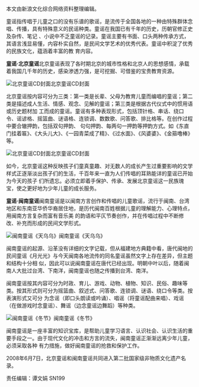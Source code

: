 本文由新浪文化综合网络资料整理编辑。

童谣指传唱于儿童之口的没有乐谱的歌谣，是流传于全国各地的一种由特殊群体念唱、传播，具有特殊意义的民谣种类。童谣在我国已有千年的历史，历朝官修正史及杂传、笔记
、小说中不乏童谣的记录。童谣主要有书面、口头两种传承方式，其语言浅显易懂，内容朴实自然，是民间文学艺术的优秀代表。童谣中积淀了优秀的民族文化，蕴涵着丰富的教
育内容。

**童谣·北京童谣**北京童谣表现了各时期北京的城市性格和北京人的思想感情，承载着我国几千年的历史，感染渗透力强，是可挖掘、可借鉴的宝贵教育资源。

![北京童谣CD封面](http://n.sinaimg.cn/news/transform/700/w350h350/20180706/d_XJ-hexfcvk3900199.jpg)北京童谣CD封面

北京童谣按内容可分为三类：第一类是长辈、父母为教育儿童而编唱的童谣；第二类是描述成人生活、情感、观念、见解的童谣；第三类是根据古代仪式中的惯用语或历史题材加
工而成的童谣。童谣有多种表现形式，包括顶针格、串话、绕口令、谣谚格、摇篮曲、谜语格、连锁调、数数歌、问答歌、排比格等。在创作过程中要合辙押韵，包括双句押韵、
句句押韵、每两句一押韵等押韵方式。如《东直门挂着匾》、《大头儿大》、《一园青菜成了精》、《过水面》、《风婆婆》、《金箍噜棒》等。

![北京童谣CD封面](http://n.sinaimg.cn/news/transform/700/w350h350/20180706/tVIq-hexfcvk3891386.jpg)北京童谣CD封面

如今，北京童谣这种反映孩子们童真童趣、对无数人的成长产生过重要影响的文学样式正逐渐淡出孩子们的生活，千百年来一直为人们传唱的耳熟能详的童谣已开始为今天的孩子
们所遗忘。必须立即着手保护、传承、发展北京童谣这一民族瑰宝，使之更好地为少年儿童的成长服务。

**童谣·闽南童谣**闽南童谣是以闽南方言创作和传唱的儿童歌谣，流行于闽南、台湾地区和东南亚华侨华裔居住地，是历代闽南百姓根据儿童的理解能力、心理特点，用闽南方言复杂而富有音乐美
的韵语和平仄节奏创作，并在传唱过程中不断修改、补充而形成的民间文学形式。

![闽南童谣《天乌乌》](http://n.sinaimg.cn/news/transform/226/w490h536/20180706/b1lC-hexfcvk3915959.jpg)闽南童谣《天乌乌》

闽南童谣的起源、沿革没有详细的文字记载，但从福建地方典籍中看，唐代闽地的民间童谣《月光光》与今天闽南各地流传的同名童谣虽然文字上存在差异，但主题和结构十分相
似，因此可以说闽南童谣在唐代已经出现。明朝中叶以后，随着闽南人大批过台湾、下南洋，闽南童谣也随之传播到台湾、南洋。

闽南童谣按其内容可分为时政、育儿、游戏、动物、植物、知识、民俗、趣味等类。按其形式则可分为摇篮曲、叙述式、问答歌、连锁调、谜语、绕口令等类。按表演形式又可分
为念谣（即口头朗读或吟诵）、唱谣（将童谣配曲来唱）、戏谣（在做游戏时念童谣）、舞谣（边念童谣边舞蹈）等种类。

![闽南童谣《冬节》](http://n.sinaimg.cn/news/transform/278/w490h588/20180706/p9Ua-hexfcvk3922387.jpg)闽南童谣《冬节》

闽南童谣是一座丰富的知识宝库，是帮助儿童学习语言、认识社会、认识生活的重要手段之一。由于现代文化的冲击和方言的流失，闽南童谣正渐渐远离少年儿童，必须采取各种
有力措施，做好闽南童谣的抢救和保护工作。

2008年6月7日，北京童谣和闽南童谣共同进入第二批国家级非物质文化遗产名录。

责任编辑：谭文娟 SN199

